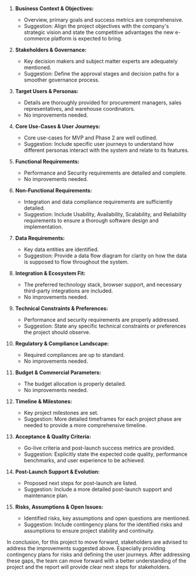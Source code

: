 1. **Business Context & Objectives:**
    - Overview, primary goals and success metrics are comprehensive.
    - Suggestion: Align the project objectives with the company's strategic vision and state the competitive advantages the new e-commerce platform is expected to bring.

2. **Stakeholders & Governance:**
    - Key decision makers and subject matter experts are adequately mentioned.
    - Suggestion: Define the approval stages and decision paths for a smoother governance process.

3. **Target Users & Personas:**
    - Details are thoroughly provided for procurement managers, sales representatives, and warehouse coordinators.
    - No improvements needed.

4. **Core Use-Cases & User Journeys:**
    - Core use-cases for MVP and Phase 2 are well outlined.
    - Suggestion: Include specific user journeys to understand how different personas interact with the system and relate to its features.

5. **Functional Requirements:**
    - Performance and Security requirements are detailed and complete.
    - No improvements needed.

6. **Non-Functional Requirements:**
    - Integration and data compliance requirements are sufficiently detailed.
    - Suggestion: Include Usability, Availability, Scalability, and Reliability requirements to ensure a thorough software design and implementation.

7. **Data Requirements:**
    - Key data entities are identified.
    - Suggestion: Provide a data flow diagram for clarity on how the data is supposed to flow throughout the system.

8. **Integration & Ecosystem Fit:**
    - The preferred technology stack, browser support, and necessary third-party integrations are included.
    - No improvements needed.

9. **Technical Constraints & Preferences:**
    - Performance and security requirements are properly addressed.
    - Suggestion: State any specific technical constraints or preferences the project should observe.

10. **Regulatory & Compliance Landscape:**
    - Required compliances are up to standard.
    - No improvements needed.

11. **Budget & Commercial Parameters:**
    - The budget allocation is properly detailed.
    - No improvements needed.

12. **Timeline & Milestones:**
    - Key project milestones are set.
    - Suggestion: More detailed timeframes for each project phase are needed to provide a more comprehensive timeline.

13. **Acceptance & Quality Criteria:**
    - Go-live criteria and post-launch success metrics are provided.
    - Suggestion: Explicitly state the expected code quality, performance benchmarks, and user experience to be achieved.

14. **Post-Launch Support & Evolution:**
    - Proposed next steps for post-launch are listed.
    - Suggestion: Include a more detailed post-launch support and maintenance plan. 

15. **Risks, Assumptions & Open Issues:**
    - Identified risks, key assumptions and open questions are mentioned.
    - Suggestion: Include contingency plans for the identified risks and assumptions to ensure project stability and continuity. 

In conclusion, for this project to move forward, stakeholders are advised to address the improvements suggested above. Especially providing contingency plans for risks and defining the user journeys. After addressing these gaps, the team can move forward with a better understanding of the project and the report will provide clear next steps for stakeholders.